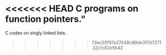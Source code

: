 <<<<<<< HEAD
C programs on function pointers."
=======
C codes on singly linked lists.
>>>>>>> f3ec05f97a27448c89de317d727132c1c82e5b42
